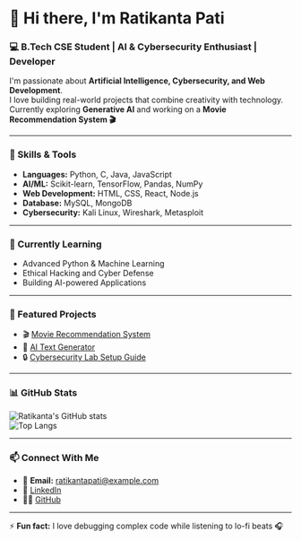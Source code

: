 # 👋 Hi there, I'm Ratikanta Pati

### 💻 B.Tech CSE Student | AI & Cybersecurity Enthusiast | Developer

I'm passionate about **Artificial Intelligence, Cybersecurity, and Web Development**.  
I love building real-world projects that combine creativity with technology.  
Currently exploring **Generative AI** and working on a **Movie Recommendation System 🎬**

---

### 🚀 Skills & Tools

- **Languages:** Python, C, Java, JavaScript  
- **AI/ML:** Scikit-learn, TensorFlow, Pandas, NumPy  
- **Web Development:** HTML, CSS, React, Node.js  
- **Database:** MySQL, MongoDB  
- **Cybersecurity:** Kali Linux, Wireshark, Metasploit  

---

### 🌱 Currently Learning

- Advanced Python & Machine Learning  
- Ethical Hacking and Cyber Defense  
- Building AI-powered Applications  

---

### 🎯 Featured Projects

- 🎬 [Movie Recommendation System](https://github.com/RatikantaPati/movie-recommendation)  
- 🧠 [AI Text Generator](https://github.com/RatikantaPati/text-generator)  
- 🔒 [Cybersecurity Lab Setup Guide](https://github.com/RatikantaPati/cyber-lab)  

---

### 📊 GitHub Stats

![Ratikanta's GitHub stats](https://github-readme-stats.vercel.app/api?username=RatikantaPati&show_icons=true&theme=radical)  
![Top Langs](https://github-readme-stats.vercel.app/api/top-langs/?username=RatikantaPati&layout=compact&theme=radical)  

---

### 📫 Connect With Me

- 📧 **Email:** ratikantapati@example.com  
- 💼 [LinkedIn](https://linkedin.com/in/ratikantapati)  
- 🧑‍💻 [GitHub](https://github.com/RatikantaPati)  

---

⚡ **Fun fact:** I love debugging complex code while listening to lo-fi beats 🎧  

